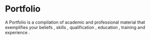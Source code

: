 # Portfolio
A Portfolio is a compilation of academic and professional material that exemplifies your beliefs , skills , qualification , education , training and experience .
